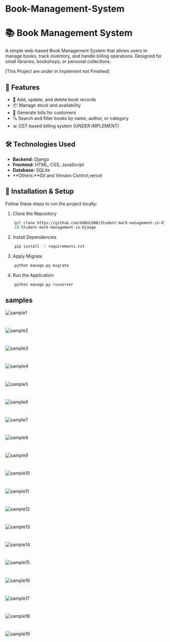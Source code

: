 # Book-Management-System
# 📚 Book Management System

A simple web-based Book Management System that allows users to manage books, track inventory, and handle billing operations. Designed for small libraries, bookshops, or personal collections.

[This Project are under in Implement not Finished]

## 🚀 Features

- 📘 Add, update, and delete book records
- 📦 Manage stock and availability
- 🧾 Generate bills for customers
- 🔍 Search and filter books by name, author, or category
- 📊 GST-based billing system (UNDER IMPLEMENT)


## 🛠️ Technologies Used

- **Backend:** Django 
- **Frontend:** HTML, CSS, JavaScript
- **Database:** SQLite
- **Others:**Git and Version Control,vercel

## 🚀 Installation & Setup
Follow these steps to run the project locally:

1. Clone the Repository 
```bash 
    git clone https://github.com/GOKUL988/Student-mark-management-in-Django.git 
    cd Student-mark-management-in-Django 
```
2. Install Dependencies 
```bash 
    pip install -r requirements.txt 
```
3. Apply Migrate 
```bash 
    python manage.py migrate  
```
4. Run the Application 
```bash 
    python manage.py runserver  
```

## samples 
![sample1](Screenshots/ss1.png) 
#
![sample2](Screenshots/ss2.png) 
#
![sample3](Screenshots/ss3.png) 
#
![sample4](Screenshots/ss4.png) 
#
![sample5](Screenshots/ss5.png) 
#
![sample6](Screenshots/ss6.png) 
#
![sample7](Screenshots/ss7.png) 
#
![sample8](Screenshots/ss8.png) 
#
![sample9](Screenshots/ss9.png) 
#
![sample10](Screenshots/ss10.png) 
#
![sample11](Screenshots/ss11.png) 
#
![sample12](Screenshots/ss12.png) 
#
![sample13](Screenshots/ss13.png) 
#
![sample14](Screenshots/ss14.png) 
#
![sample15](Screenshots/ss15.png) 
#
![sample16](Screenshots/ss16.png) 
#
![sample17](Screenshots/ss17.png) 
#
![sample18](Screenshots/ss18.png) 
#
![sample19](Screenshots/ss9.png) 

#